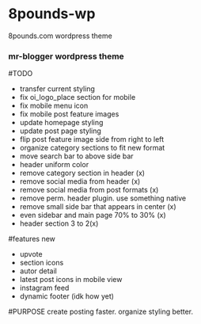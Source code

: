 # 8pounds-wp
8pounds.com wordpress theme

### mr-blogger wordpress theme

#TODO
- transfer current styling
- fix oi_logo_place section for mobile
- fix mobile menu icon
- fix mobile post feature images
- update homepage styling
- update post page styling
- flip post feature image side from right to left
- organize category sections to fit new format
- move search bar to above side bar
- header uniform color
- remove category section in header (x)
- remove social media from header (x)
- remove social media from post formats (x)
- remove perm. header plugin. use something native
- remove small side bar that appears in center (x)
- even sidebar and main page 70% to 30% (x)
- header section 3 to 2(x)



#features new
- upvote
- section icons
- autor detail
- latest post icons in mobile view
- instagram feed
- dynamic footer (idk how yet)

#PURPOSE
create posting faster.
organize styling better.
